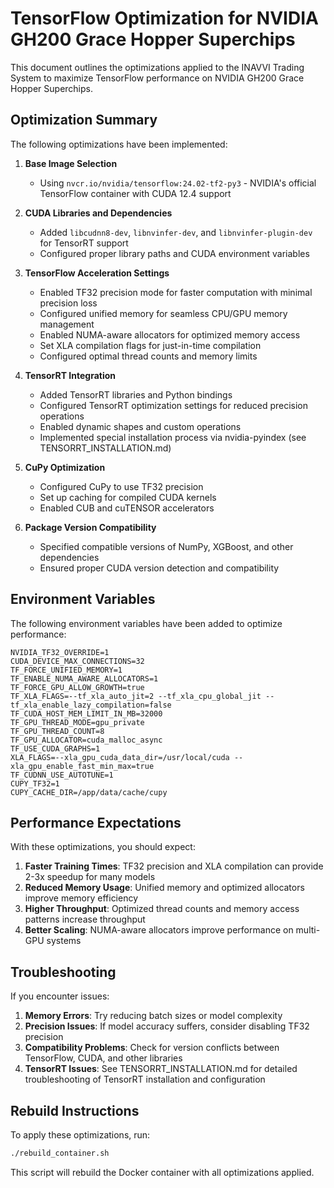# TensorFlow Optimization for NVIDIA GH200 Grace Hopper Superchips

This document outlines the optimizations applied to the INAVVI Trading System to maximize TensorFlow performance on NVIDIA GH200 Grace Hopper Superchips.

## Optimization Summary

The following optimizations have been implemented:

1. **Base Image Selection**
   - Using `nvcr.io/nvidia/tensorflow:24.02-tf2-py3` - NVIDIA's official TensorFlow container with CUDA 12.4 support

2. **CUDA Libraries and Dependencies**
   - Added `libcudnn8-dev`, `libnvinfer-dev`, and `libnvinfer-plugin-dev` for TensorRT support
   - Configured proper library paths and CUDA environment variables

3. **TensorFlow Acceleration Settings**
   - Enabled TF32 precision mode for faster computation with minimal precision loss
   - Configured unified memory for seamless CPU/GPU memory management
   - Enabled NUMA-aware allocators for optimized memory access
   - Set XLA compilation flags for just-in-time compilation
   - Configured optimal thread counts and memory limits

4. **TensorRT Integration**
   - Added TensorRT libraries and Python bindings
   - Configured TensorRT optimization settings for reduced precision operations
   - Enabled dynamic shapes and custom operations
   - Implemented special installation process via nvidia-pyindex (see TENSORRT_INSTALLATION.md)

5. **CuPy Optimization**
   - Configured CuPy to use TF32 precision
   - Set up caching for compiled CUDA kernels
   - Enabled CUB and cuTENSOR accelerators

6. **Package Version Compatibility**
   - Specified compatible versions of NumPy, XGBoost, and other dependencies
   - Ensured proper CUDA version detection and compatibility

## Environment Variables

The following environment variables have been added to optimize performance:

```
NVIDIA_TF32_OVERRIDE=1
CUDA_DEVICE_MAX_CONNECTIONS=32
TF_FORCE_UNIFIED_MEMORY=1
TF_ENABLE_NUMA_AWARE_ALLOCATORS=1
TF_FORCE_GPU_ALLOW_GROWTH=true
TF_XLA_FLAGS=--tf_xla_auto_jit=2 --tf_xla_cpu_global_jit --tf_xla_enable_lazy_compilation=false
TF_CUDA_HOST_MEM_LIMIT_IN_MB=32000
TF_GPU_THREAD_MODE=gpu_private
TF_GPU_THREAD_COUNT=8
TF_GPU_ALLOCATOR=cuda_malloc_async
TF_USE_CUDA_GRAPHS=1
XLA_FLAGS=--xla_gpu_cuda_data_dir=/usr/local/cuda --xla_gpu_enable_fast_min_max=true
TF_CUDNN_USE_AUTOTUNE=1
CUPY_TF32=1
CUPY_CACHE_DIR=/app/data/cache/cupy
```

## Performance Expectations

With these optimizations, you should expect:

1. **Faster Training Times**: TF32 precision and XLA compilation can provide 2-3x speedup for many models
2. **Reduced Memory Usage**: Unified memory and optimized allocators improve memory efficiency
3. **Higher Throughput**: Optimized thread counts and memory access patterns increase throughput
4. **Better Scaling**: NUMA-aware allocators improve performance on multi-GPU systems

## Troubleshooting

If you encounter issues:

1. **Memory Errors**: Try reducing batch sizes or model complexity
2. **Precision Issues**: If model accuracy suffers, consider disabling TF32 precision
3. **Compatibility Problems**: Check for version conflicts between TensorFlow, CUDA, and other libraries
4. **TensorRT Issues**: See TENSORRT_INSTALLATION.md for detailed troubleshooting of TensorRT installation and configuration

## Rebuild Instructions

To apply these optimizations, run:

```bash
./rebuild_container.sh
```

This script will rebuild the Docker container with all optimizations applied.
